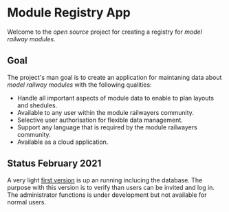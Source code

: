 # Module Registry App
Welcome to the *open source* project for creating a registry for *model railway modules*.

## Goal
The project's man goal is to create an application 
for maintaning data about *model railway modules* with the following qualities:
- Handle all important aspects of module data to enable to plan layouts and shedules.
- Available to any user within the module railwayers community.
- Selective user authorisation for flexible data management.
- Support any language that is required by the module railwayers community.
- Available as a cloud application.

## Status February 2021
A very light [first version](https://moduleregistry.azurewebsites.net/) is up an running inclucing the database.
The purpose with this version is to verify than users can be invited and log in.
The administrator functions is under development but not available for normal users.
